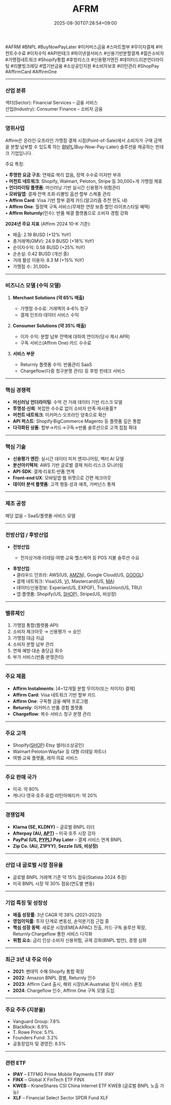 ﻿---
title: "AFRM"
date: 2025-08-30T07:28:54+09:00
lastmod: 2025-08-30T07:28:54+09:00
type: docs
sidebar:
  open: true
weight: 39
---
<div style="display:none">
  <meta property="article:published_time" content="2025-08-29T22:28:54Z" />
  <meta property="article:modified_time" content="2025-08-29T22:28:54Z" />
</div>
#AFRM #BNPL #BuyNowPayLater #이커머스금융 #스마트할부 #무이자결제 #머천트수수료 #이자수익 #API핀테크 #파이낸셜서비스 #신용기반분할결제 #젊은소비자 #가맹점네트워크 #Shopify통합 #후방리스크 #신용평가엔진 #데이터드리븐언더라이팅 #리볼빙크레딧 #앱기반금융 #소상공인지원 #소비자보호 #리턴관리 #ShopPay #AffirmCard #AffirmOne

---

### 산업 분류

섹터(Sector): Financial Services – 금융 서비스  
산업(Industry): Consumer Finance – 소비자 금융

---

### 영위사업

Affirm은 온라인·오프라인 가맹점 결제 시점(Point-of-Sale)에서 소비자가 구매 금액을 분할 납부할 수 있도록 하는 [BNPL](/industry-study/bnpl/)(Buy-Now-Pay-Later) 솔루션을 제공하는 핀테크 기업입니다. 

주요 특징:  

• **투명한 요금 구조**: 연체료·복리 없음, 정액 수수료·이자만 부과  
• **머천트 네트워크**: Shopify, Walmart, Peloton, Stripe 등 30,000+개 가맹점 제휴  
• **언더라이팅 플랫폼**: 머신러닝 기반 실시간 신용평가·위험관리  
• **모바일앱**: 결제·잔액 조회·리볼빙 옵션·할부 스케줄 관리  
• **Affirm Card**: Visa 기반 할부 결제 카드(알고리즘 추천 한도 내)  
• **Affirm One**: 월정액 구독 서비스(무제한 연장 보증·할인·라이프스타일 혜택)  
• **Affirm Returnly**(인수): 반품 해결 플랫폼으로 소비자 경험 강화

**2024년 주요 지표** (Affirm 2024 10-K 기준):

- 매출: 2.19 BUSD (+12% YoY)
- 총거래액(GMV): 24.9 BUSD (+18% YoY)
- 순이자수익: 0.58 BUSD (+25% YoY)
- 순손실: 0.42 BUSD (개선 중)
- 거래 활성 이용자: 8.3 M (+15% YoY)
- 가맹점 수: 31,000+

---

### 비즈니스 모델 (수익 모델)

1. **Merchant Solutions (약 65% 매출)**
    - 가맹점 수수료: 거래액의 4–6% 청구
    - 결제 인프라·데이터 서비스 수익

2. **Consumer Solutions (약 35% 매출)**
    - 이자 수익: 분할 납부 잔액에 대하여 연이자(당사 제시 APR)
    - 구독 서비스(Affirm One)·카드 수수료

3. **서비스 부문**
    - Returnly 플랫폼 수익: 반품관리 SaaS
    - Chargeflow(다중 청구분쟁 관리) 등 후방 핀테크 서비스

---

### 핵심 경쟁력

- **머신러닝 언더라이팅**: 수억 건 거래 데이터 기반 리스크 모델
- **투명성·신뢰**: 복잡한 수수료 없이 소비자 만족·재사용률↑
- **머천트 네트워크**: 이커머스·오프라인 양축으로 확산
- **API 퍼스트**: Shopify·BigCommerce·Magento 등 플랫폼 깊은 통합
- **다각화된 상품**: 할부→카드→구독→반품 솔루션으로 고객 접점 확대

---

### 핵심 기술

- **신용평가 엔진**: 실시간 데이터 피처 엔지니어링, 벡터 AI 모델
- **분산아키텍처**: AWS 기반 글로벌 결제 처리·리스크 모니터링
- **API·SDK**: 결제·리포트·반품 연계
- **Front-end UX**: 모바일앱·웹 위젯으로 간편 체크아웃
- **데이터 분석 플랫폼**: 고객 행동·성과 예측, 거버넌스 통제

---

### 제조 공정

해당 없음 – SaaS/플랫폼·서비스 모델

---

### 전방산업 / 후방산업

- **전방산업**: 
	- 전자상거래·리테일·여행·교육·헬스케어 등 POS 지불 솔루션 수요

- **후방산업**:  
    • 클라우드 인프라: AWS(US, [AMZN](/company-analysis/amzn/)), Google Cloud(US, [GOOGL](/company-analysis/googl/))  
    • 결제 네트워크: Visa(US, [V](/company-analysis/v/)), Mastercard(US, [MA](/company-analysis/ma/))  
    • 데이터/신용정보: Experian(US, EXPGF), TransUnion(US, TRU)  
    • 앱·플랫폼: Shopify(US, [SHOP](/company-analysis/shop/)), Stripe(US, 비상장)

---

### 밸류체인

1. 가맹점 통합(플랫폼·API)
2. 소비자 체크아웃 → 신용평가 → 승인
3. 가맹점 대금 지급
4. 소비자 분할 납부 관리
5. 연체 예방·대손 충당금 회수
6. 부가 서비스(반품·분쟁관리)

---

### 주요 제품

- **Affirm Instalments**: [4~12개월 분할 무이자(또는 저이자) 결제]
- **Affirm Card**: Visa 네트워크 기반 할부 카드
- **Affirm One**: 구독형 금융·혜택 프로그램
- **Returnly**: 이커머스 반품 경험 플랫폼
- **Chargeflow**: 복수 서비스 청구 분쟁 관리

---

### 주요 고객

- Shopify([SHOP](/company-analysis/shop/))·Etsy 셀러(소상공인)
- Walmart·Peloton·Wayfair 등 대형 리테일 파트너
- 여행·교육 플랫폼, 레저·의료 서비스

---

### 주요 판매 국가

- 미국: 약 80%
- 캐나다·영국·호주·유럽·라틴아메리카: 약 20%

---

### 경쟁업체

- **Klarna (SE, KLDNY)** – 글로벌 BNPL 리더
- **Afterpay (AU, [APT](/company-analysis/apt/))** – 미국·호주 시장 강자
- **PayPal (US, [PYPL](/company-analysis/pypl/)) Pay Later** – 결제 서비스 연계 BNPL
- **Zip Co. (AU, Z1PYY)**, **Sezzle (US, 비상장)**

---

### 산업 내 글로벌 시장 점유율

- 글로벌 BNPL 거래액 기준 약 15% 점유(Statista 2024 추정)
- 미국 BNPL 시장 약 30% 점유(연도별 변동)

---

### 기업 특징 및 성장성

- **매출 성장률**: 3년 CAGR 약 38% (2021–2023)
- **영업이익률**: 투자 단계로 변동성, 손익분기점 근접 중
- **핵심 성장 동력**: 새로운 시장(EMEA·APAC) 진출, 카드·구독 솔루션 확장, Returnly·Chargeflow 통한 서비스 다각화
- **위험 요소**: 금리 인상·소비자 신용위험, 규제 강화(BNPL 법안), 경쟁 심화

---

### 최근 3년 내 주요 이슈

- **2021**: 팬데믹 수혜·Shopify 통합 확장
- **2022**: Amazon BNPL 결별, Returnly 인수
- **2023**: Affirm Card 출시, 해외 시장(UK·Australia) 정식 서비스 론칭
- **2024**: Chargeflow 인수, Affirm One 구독 모델 도입

---

### 주요 주주 (지분율)

- Vanguard Group: 7.8%
- BlackRock: 6.9%
- T. Rowe Price: 5.1%
- Founders Fund: 3.2%
- 공동창업자 및 경영진: 8.5%

---

### 관련 ETF

- **IPAY** – ETFMG Prime Mobile Payments ETF IPAY
- **FINX** – Global X FinTech ETF FINX
- **KWEB** – KraneShares CSI China Internet ETF KWEB (글로벌 BNPL 노출 가능)
- **XLF** – Financial Select Sector SPDR Fund XLF
